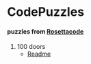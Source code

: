 # CodePuzzles

#### puzzles from [Rosettacode](http://rosettacode.org/wiki/Rosetta_Code)

1. 100 doors 
    - [Readme](100_doors/100_doors_readme.md)
